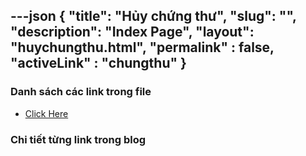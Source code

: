 ---json
{
    "title": "Hủy chứng thư",
    "slug": "",
    "description": "Index Page",
    "layout": "huychungthu.html",
    "permalink" : false,
    "activeLink" : "chungthu"
}
---

### Danh sách các link trong file
- [Click Here](./blog-list.html)

### Chi tiết từng link trong blog